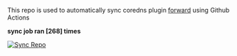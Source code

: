 This repo is used to automatically sync coredns plugin [forward](https://github.com/QZLin/forward) using Github Actions

**sync job ran [268] times**

[![Sync Repo](https://github.com/QZLin/coredns-extract/actions/workflows/sync.yaml/badge.svg)](https://github.com/QZLin/coredns-extract/actions/workflows/sync.yaml)
